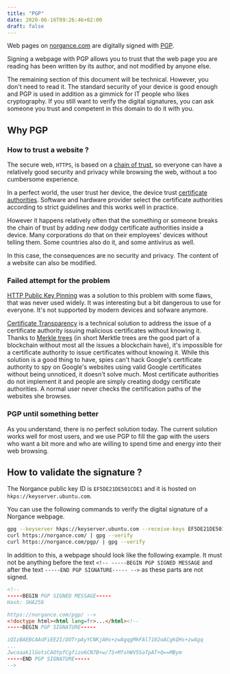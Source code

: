 ```yaml
---
title: "PGP"
date: 2020-06-16T09:26:46+02:00
draft: false
---
```


Web pages on [norgance.com](https://norgance.com) are digitally signed with [PGP](https://en.wikipedia.org/wiki/Pretty_Good_Privacy).

Signing a webpage with PGP allows you to trust that the web page  you are reading has been written by its author, and not modified by anyone else.

The remaining section of this document will be technical. However, you don't need to read it. The standard security of your device is good enough and PGP is used in addition as a gimmick for IT people who likes cryptography. If you still want to verify the digital signatures, you can ask someone you trust and competent in this domain to do it with you.

## Why PGP

### How to trust a website ?

The secure web, `HTTPS`, is based on a [chain of trust](https://en.wikipedia.org/wiki/Chain_of_trust), so everyone can have a relatively good security and privacy while browsing the web, without a too cumbersome experience.

In a perfect world, the user trust her device, the device trust [certificate authorities](https://en.wikipedia.org/wiki/Certificate_authority). Software and hardware provider select the certificate authorities according to strict guidelines and this works well in practice.

However it happens relatively often that the something or someone breaks the chain of trust by adding new dodgy certificate authorities inside a device. Many corporations do that on their employees' devices without telling them. Some countries also do it, and some antivirus as well.

In this case, the consequences are no security and privacy. The content of a website can also be modified.

### Failed attempt for the problem

[HTTP Public Key Pinning](https://en.wikipedia.org/wiki/HTTP_Public_Key_Pinning) was a solution to this problem with some flaws, that was never used widely. It was interesting but a bit dangerous to use for everyone. It's not supported by modern devices and sofware anymore.

[Certificate Transparency](https://en.wikipedia.org/wiki/Certificate_Transparency) is a technical solution to address the issue of a certificate authority issuing malicious certificates without knowing it. Thanks to [Merkle trees](https://en.wikipedia.org/wiki/Merkle_tree) (in short Merktle trees are the good part of a blockchain without most all the issues a blockchain have), it's impossible for a certificate authority to issue certificates without knowing it. While this solution is a good thing to have, spies can't hack Google's certificate authority to spy on Google's websites using valid Google certificates without being unnoticed, it doesn't solve much. Most certificate authorities do not implement it and people are simply creating dodgy certificate authorities. A normal user never checks the certification paths of the websites she browses.

### PGP until something better

As you understand, there is no perfect solution today. The current solution works well for most users, and we use PGP to fill the gap with the users who want a bit more and who are willing to spend time and energy into their web browsing.

## How to validate the signature ?

The Norgance public key ID is `EF5DE21DE501CDE1` and it is hosted on `hkps://keyserver.ubuntu.com`.

You can use the following commands to verify the digital signature of a Norgance webpage.

```sh
gpg --keyserver hkps://keyserver.ubuntu.com --receive-keys EF5DE21DE501CDE1
curl https://norgance.com/ | gpg --verify
curl https://norgance.com/pgp/ | gpg --verify
```

In addition to this, a webpage should look like the following example.
It must not be anything before the text `<!-- -----BEGIN PGP SIGNED MESSAGE` and after the text `-----END PGP SIGNATURE----- -->` as these parts are not signed.

```html
<!--
-----BEGIN PGP SIGNED MESSAGE-----
Hash: SHA256

https://norgance.com/pgp/ -->
<!doctype html><html lang=fr>...</html><!--
-----BEGIN PGP SIGNATURE-----

iQIzBAEBCAAdFiEE2I/DOTrpAyYCNKjAHs+zwAgqgMkFAl7102oACgkQHs+zwAgq
...
Jwcoaak1lGotsCAOYpfCgfizo6CN7B+w/7S+MfshWV5SaTpAT+Q==MBym
-----END PGP SIGNATURE-----
-->
```
